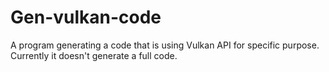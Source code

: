 # Gen-vulkan-code
A program generating a code that is using Vulkan API for specific purpose.
Currently it doesn't generate a full code.
